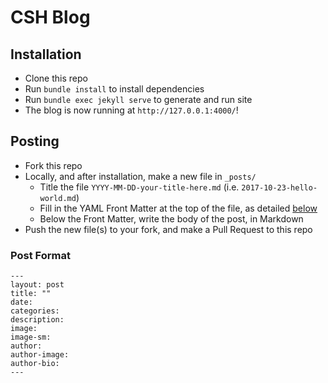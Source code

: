 # CSH Blog

## Installation
* Clone this repo
* Run `bundle install` to install dependencies
* Run `bundle exec jekyll serve` to generate and run site
* The blog is now running at `http://127.0.0.1:4000/`!

## Posting
* Fork this repo
* Locally, and after installation, make a new file in `_posts/`
  * Title the file `YYYY-MM-DD-your-title-here.md` (i.e. `2017-10-23-hello-world.md`)
  * Fill in the YAML Front Matter at the top of the file, as detailed [below](https://github.com/ComputerScienceHouse/blog/blob/master/README.md#post-format)
  * Below the Front Matter, write the body of the post, in Markdown
* Push the new file(s) to your fork, and make a Pull Request to this repo

### Post Format
    ---
    layout: post
    title: ""
    date: 
    categories:
    description: 
    image: 
    image-sm:
    author: 
    author-image: 
    author-bio: 
    ---